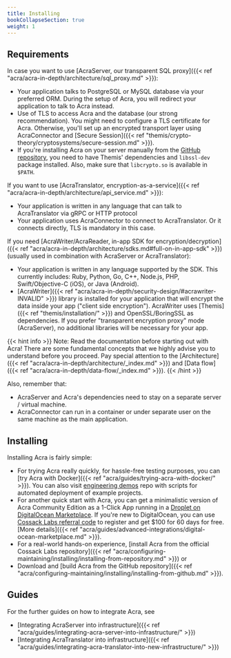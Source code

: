 ```yaml
---
title: Installing
bookCollapseSection: true
weight: 1
---
```


## Requirements

In case you want to use [AcraServer, our transparent SQL proxy]({{< ref "acra/acra-in-depth/architecture/sql_proxy.md" >}}):

- Your application talks to PostgreSQL or MySQL database via your preferred ORM. During the setup of Acra, you will redirect your application to talk to Acra instead.
- Use of TLS to access Acra and the database (our strong recommendation). You might need to configure a TLS certificate for Acra. Otherwise, you'll set up an encrypted transport layer using AcraConnector and [Secure Session]({{< ref "themis/crypto-theory/cryptosystems/secure-session.md" >}}).
- If you're installing Acra on your server manually from the [GitHub repository](https://github.com/cossacklabs/acra), you need to have Themis' dependencies and `libssl-dev` package installed. Also, make sure that `libcrypto.so` is available in `$PATH`.

If you want to use [AcraTranslator, encryption-as-a-service]({{< ref "acra/acra-in-depth/architecture/api_service.md" >}}):

- Your application is written in any language that can talk to AcraTranslator via gRPC or HTTP protocol
- Your application uses AcraConnector to connect to AcraTranslator.
  Or it connects directly, TLS is mandatory in this case.

If you need [AcraWriter/AcraReader, in-app SDK for encryption/decryption]({{< ref "acra/acra-in-depth/architecture/sdks.md#full-on-in-app-sdk" >}}) (usually used in combination with AcraServer or AcraTranslator):

- Your application is written in any language supported by the SDK.
  This currently includes: Ruby, Python, Go, C++, Node.js, PHP, Swift/Objective-C (iOS), or Java (Android).
- [AcraWriter]({{< ref "acra/acra-in-depth/security-design/#acrawriter-INVALID" >}}) library is installed for your application
  that will encrypt the data inside your app ("client side encryption").
  AcraWriter uses [Themis]({{< ref "themis/installation/" >}}) and OpenSSL/BoringSSL as dependencies.
  If you prefer "transparent encryption proxy" mode (AcraServer), no additional libraries will be necessary for your app.

{{< hint info >}}
Note: Read the documentation before starting out with Acra!
There are some fundamental concepts that we highly advise you to understand before you proceed.
Pay special attention to the [Architecture]({{< ref "acra/acra-in-depth/architecture/_index.md" >}})
and [Data flow]({{< ref "acra/acra-in-depth/data-flow/_index.md" >}}).
{{< /hint >}}

Also, remember that:

- AcraServer and Acra's dependencies need to stay on a separate server / virtual machine.
- AcraConnector can run in a container or under separate user on the same machine as the main application.

## Installing

Installing Acra is fairly simple:

- For trying Acra really quickly, for hassle-free testing purposes,
  you can [try Acra with Docker]({{< ref "acra/guides/trying-acra-with-docker/" >}}).
  You can also visit [engineering demos](https://github.com/cossacklabs/acra-engineering-demo#readme)
  repo with scripts for automated deployment of example projects.
- For another quick start with Acra, you can get a minimalistic version of Acra Community Edition as a 1-Click App running in a [Droplet on DigitalOcean Marketplace](https://marketplace.digitalocean.com/apps/acra). If you're new to DigitalOcean, you can use [Cossack Labs referral code](https://marketplace.digitalocean.com/apps/acra?refcode=3477f5f54884) to register and get $100 for 60 days for free. [More details]({{< ref "acra/guides/advanced-integrations/digital-ocean-marketplace.md" >}}).
- For a real-world hands-on experience, [install Acra from the official Cossack Labs repository]({{< ref "acra/configuring-maintaining/installing/installing-from-repository.md" >}}) or
- Download and [build Acra from the GitHub repository]({{< ref "acra/configuring-maintaining/installing/installing-from-github.md" >}}).

## Guides

For the further guides on how to integrate Acra, see
* [Integrating AcraServer into infrastructure]({{< ref "acra/guides/integrating-acra-server-into-infrastructure/" >}})
* [Integrating AcraTranslator into infrastructure]({{< ref "acra/guides/integrating-acra-translator-into-new-infrastructure/" >}})
